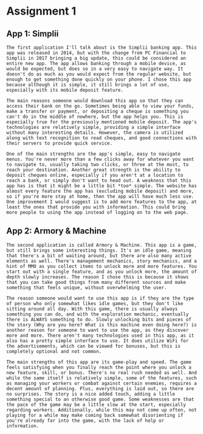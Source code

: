 # Assignment 1

## App 1: Simplii

  
 	The first application I'll talk about is the Simplii banking app. This app was released in 2014, but with the change from PC Financial to Simplii in 2017 bringing a big update, this could be considered an entire new app. The app allows banking through a mobile device, as would be expected, but does so in a very easy to navigate way. It doesn't do as much as you would expect from the regular website, but enough to get something done quickly on your phone. I chose this app because although it is simple, it still brings a lot of use, especially with its mobile deposit feature.
	
	The main reasons someone would download this app so that they can access their bank on the go. Sometimes being able to view your funds, make a transfer or payment, or depositing a cheque is something you can't do in the middle of nowhere, but the app helps you. This is especially true for the previously mentioned mobile deposit. The app's technologies are relatively simple, providing a simple interface without many interesting details. However, the camera is utilized along with text recognition to read cheques, and good connections with their servers to provide quick service.
	
	One of the main strengths are the app's simple, easy to navigate menus. You're never more than a few clicks away for whatever you want to navigate to, usually taking two clicks, or three at the most, to reach your destination. Another great strength is the ability to deposit cheques online, especially if you aren't at a location to reach a bank, or simply don't want to head out. A weakness that this app has is that it might be a little bit *too* simple. The website has almost every feature the app has (excluding mobile deposit) and more, so if you're more stay at home, then the app will have much less use. One improvement I would suggest is to add more features to the app, at least the ones that provide you with information. This could bring more people to using the app instead of logging on to the web page.
	

## App 2: Armory & Machine


	The second application is called Armory & Machine. This app is a game, but still brings some interesting things. It's an idle game, meaning that there's a bit of waiting around, but there are also many active elements as well. There's management mechanics, story mechanics, and a hint of MMO as you collect items to unlock more and more features. You start out with a single feature, and as you unlock more, the amount of depth slowly increases. The reason I chose this is because it shows that you can take good things from many different sources and make something that feels unique, without overwhelming the user.
	
	The reason someone would want to use this app is if they are the type of person who only somewhat likes idle games, but they don't like sitting around all day. With this game, there is usually always something you can do, and with the exploration mechanic, eventually there is ALWAYS something to do. Slowly unlocking bits and pieces of the story (Why are you here? What is this machine even doing here?) is another reason for someone to want to use the app, as they discover more and more. There aren't many technologies used in this app, as it also has a pretty simple interface to use. It does utilize WiFi for the advertisements, which can be viewed for bonuses, but this is completely optional and not common.
	
	The main strengths of this app are its game-play and speed. The game feels satisfying when you finally reach the point where you unlock a new feature, skill, or bonus. There's no real rush needed as well. And while the same itself is relatively simple, some of the features, such as managing your workers or combat against certain enemies, requires a decent amount of planning. Plus, everything is laid out, so there are no surprises. The story is a nice added touch, adding a little something special to an otherwise good game. Some weaknesses are that the pace of the game may be a little slow at the start, especially regarding workers. Additionally, while this may not come up often, not playing for a while may make coming back somewhat disorienting if you're already far into the game, with the lack of help or information.
